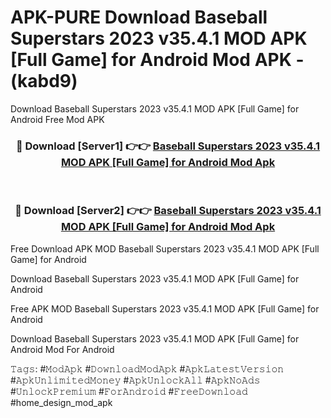 # APK-PURE Download Baseball Superstars 2023 v35.4.1 MOD APK [Full Game] for Android Mod APK - (kabd9)
Download Baseball Superstars 2023 v35.4.1 MOD APK [Full Game] for Android Free Mod APK

<div align="center">
<h3>🔴 Download [Server1] 👉👉 <a href="https://apk-comot.site?title=Baseball_Superstars_2023_v35.4.1_MOD_APK_[Full_Game]_for_Android">Baseball Superstars 2023 v35.4.1 MOD APK [Full Game] for Android Mod Apk</a></h3><br>

<h3>🔴 Download [Server2] 👉👉 <a href="https://apk-comot.site?title=Baseball_Superstars_2023_v35.4.1_MOD_APK_[Full_Game]_for_Android">Baseball Superstars 2023 v35.4.1 MOD APK [Full Game] for Android Mod Apk</a></h3>
</div>


Free Download APK MOD Baseball Superstars 2023 v35.4.1 MOD APK [Full Game] for Android

Download Baseball Superstars 2023 v35.4.1 MOD APK [Full Game] for Android 

Free APK MOD Baseball Superstars 2023 v35.4.1 MOD APK [Full Game] for Android 

Download Baseball Superstars 2023 v35.4.1 MOD APK [Full Game] for Android Mod For Android

𝚃𝚊𝚐𝚜: #𝙼𝚘𝚍𝙰𝚙𝚔 #𝙳𝚘𝚠𝚗𝚕𝚘𝚊𝚍𝙼𝚘𝚍𝙰𝚙𝚔 #𝙰𝚙𝚔𝙻𝚊𝚝𝚎𝚜𝚝𝚅𝚎𝚛𝚜𝚒𝚘𝚗 #𝙰𝚙𝚔𝚄𝚗𝚕𝚒𝚖𝚒𝚝𝚎𝚍𝙼𝚘𝚗𝚎𝚢 #𝙰𝚙𝚔𝚄𝚗𝚕𝚘𝚌𝚔𝙰𝚕𝚕 #𝙰𝚙𝚔𝙽𝚘𝙰𝚍𝚜 #𝚄𝚗𝚕𝚘𝚌𝚔𝙿𝚛𝚎𝚖𝚒𝚞𝚖 #𝙵𝚘𝚛𝙰𝚗𝚍𝚛𝚘𝚒𝚍 #𝙵𝚛𝚎𝚎𝙳𝚘𝚠𝚗𝚕𝚘𝚊𝚍 #home_design_mod_apk